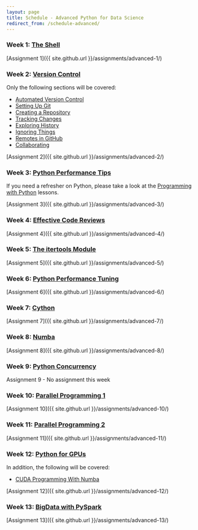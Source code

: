 ```yaml
---
layout: page
title: Schedule - Advanced Python for Data Science
redirect_from: /schedule-advanced/
---
```


### Week 1: [The Shell](https://swcarpentry.github.io/shell-novice)

[Assignment 1]({{ site.github.url }}/assignments/advanced-1/)

### Week 2: [Version Control](https://swcarpentry.github.io/git-novice)

Only the following sections will be covered:
	
* [Automated Version Control](https://swcarpentry.github.io/git-novice/01-basics/)
* [Setting Up Git](https://swcarpentry.github.io/git-novice/02-setup/)
* [Creating a Repository](https://swcarpentry.github.io/git-novice/03-create/)
* [Tracking Changes](https://swcarpentry.github.io/git-novice/04-changes/)
* [Exploring History](https://swcarpentry.github.io/git-novice/05-history/)
* [Ignoring Things](https://swcarpentry.github.io/git-novice/06-ignore/)
* [Remotes in GitHub](https://swcarpentry.github.io/git-novice/07-github/)
* [Collaborating](https://swcarpentry.github.io/git-novice/08-collab/)

[Assignment 2]({{ site.github.url }}/assignments/advanced-2/)

### Week 3: [Python Performance Tips](https://nyu-cds.github.io/python-performance-tips)

If you need a refresher on Python, please take a look at the 
[Programming with Python](https://swcarpentry.github.io/python-novice-inflammation) lessons.

[Assignment 3]({{ site.github.url }}/assignments/advanced-3/)

### Week 4: [Effective Code Reviews](https://nyu-cds.github.io/effective-code-reviews)

[Assignment 4]({{ site.github.url }}/assignments/advanced-4/)

### Week 5: [The itertools Module](https://nyu-cds.github.io/python-itertools)

[Assignment 5]({{ site.github.url }}/assignments/advanced-5/)

### Week 6: [Python Performance Tuning](https://nyu-cds.github.io/python-performance-tuning)

[Assignment 6]({{ site.github.url }}/assignments/advanced-6/)

### Week 7: [Cython](https://nyu-cds.github.io/python-cython)

[Assignment 7]({{ site.github.url }}/assignments/advanced-7/)

### Week 8: [Numba](https://nyu-cds.github.io/python-numba)

[Assignment 8]({{ site.github.url }}/assignments/advanced-8/)

### Week 9: [Python Concurrency](https://nyu-cds.github.io/python-concurrency)

Assignment 9 - No assignment this week

### Week 10: [Parallel Programming 1](https://nyu-cds.github.io/python-mpi)

[Assignment 10]({{ site.github.url }}/assignments/advanced-10/)

### Week 11: [Parallel Programming 2](https://nyu-cds.github.io/python-mpi)

[Assignment 11]({{ site.github.url }}/assignments/advanced-11/)

### Week 12: [Python for GPUs](https://nyu-cds.github.io/python-gpu/)

In addition, the following will be covered:

* [CUDA Programming With Numba](https://nyu-cds.github.io/python-numba/05-cuda/)

[Assignment 12]({{ site.github.url }}/assignments/advanced-12/)

### Week 13: [BigData with PySpark](https://nyu-cds.github.io/python-bigdata/)

[Assignment 13]({{ site.github.url }}/assignments/advanced-13/)
